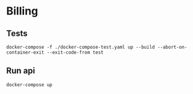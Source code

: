 # Billing

## Tests
```docker-compose -f ./docker-compose-test.yaml up --build --abort-on-container-exit --exit-code-from test```

## Run api
`docker-compose up`
